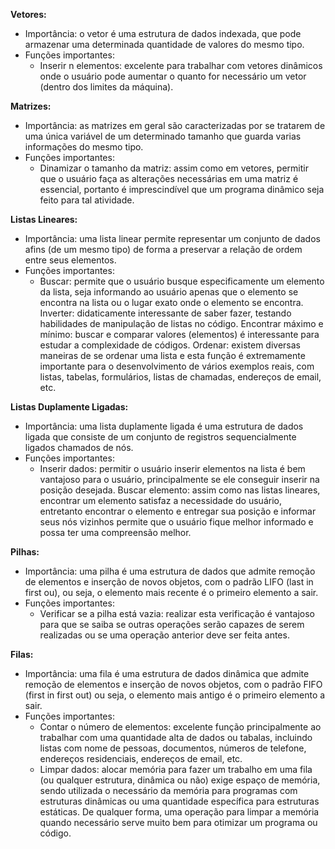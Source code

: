 **Vetores:**
  - Importância: o vetor é uma estrutura de dados indexada, que pode armazenar uma determinada quantidade de valores do mesmo tipo.
  - Funções importantes:
    - Inserir n elementos: excelente para trabalhar com vetores dinâmicos onde o usuário pode aumentar o quanto for necessário um vetor (dentro dos limites da máquina).

**Matrizes:**
  - Importância: as matrizes em geral são caracterizadas por se tratarem de uma única variável de um determinado tamanho que guarda varias informações do mesmo tipo.
  - Funções importantes:
    - Dinamizar o tamanho da matriz: assim como em vetores, permitir que o usuário faça as alterações necessárias em uma matriz é essencial, portanto
      é imprescindível que um programa dinâmico seja feito para tal atividade.

**Listas Lineares:**
  - Importância: uma lista linear permite representar um conjunto de dados afins (de um mesmo tipo) de forma a preservar a relação de ordem entre seus elementos.
  - Funções importantes:
    - Buscar: permite que o usuário busque especificamente um elemento da lista, seja informando ao usuário apenas que o elemento se encontra na lista ou
      o lugar exato onde o elemento se encontra.
      Inverter: didaticamente interessante de saber fazer, testando habilidades de manipulação de listas no código.
      Encontrar máximo e mínimo: buscar e comparar valores (elementos) é interessante para estudar a complexidade de códigos.
      Ordenar: existem diversas maneiras de se ordenar uma lista e esta função é extremamente importante para o desenvolvimento de vários exemplos reais,
      com listas, tabelas, formulários, listas de chamadas, endereços de email, etc.

**Listas Duplamente Ligadas:**
  - Importância: uma lista duplamente ligada é uma estrutura de dados ligada que consiste de um conjunto de registros sequencialmente ligados chamados de nós.
  - Funções importantes:
    - Inserir dados: permitir o usuário inserir elementos na lista é bem vantajoso para o usuário, principalmente se ele conseguir inserir na posição desejada.
      Buscar elemento: assim como nas listas lineares, encontrar um elemento satisfaz a necessidade do usuário, entretanto encontrar o elemento e entregar sua
      posição e informar seus nós vizinhos permite que o usuário fique melhor informado e possa ter uma compreensão melhor.
  
**Pilhas:**
  - Importância: uma pilha é uma estrutura de dados que admite remoção de elementos e inserção de novos objetos, com o padrão LIFO (last in first ou), ou seja,
    o elemento mais recente é o primeiro elemento a sair.
  - Funções importantes:
    - Verificar se a pilha está vazia: realizar esta verificação é vantajoso para que se saiba se outras operações serão capazes de serem realizadas ou se uma
      operação anterior deve ser feita antes.

**Filas:**
  - Importância: uma fila é uma estrutura de dados dinâmica que admite remoção de elementos e inserção de novos objetos, com o padrão FIFO (first in first out)
    ou seja, o elemento mais antigo é o primeiro elemento a sair.
  - Funções importantes:
    - Contar o número de elementos: excelente função principalmente ao trabalhar com uma quantidade alta de dados ou tabalas, incluindo listas com nome de pessoas,
      documentos, números de telefone, endereços residenciais, endereços de email, etc.
    - Limpar dados: alocar memória para fazer um trabalho em uma fila (ou qualquer estrutura, dinâmica ou não) exige espaço de memória, sendo utilizada o necessário
      da memória para programas com estruturas dinâmicas ou uma quantidade específica para estruturas estáticas. De qualquer forma, uma operação para limpar a memória
      quando necessário serve muito bem para otimizar um programa ou código.
